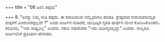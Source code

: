 +++
title = "08 ಜನನಿ ತಪ್ಪದು"

+++
8. "ಅಮ್ಮಾ ನಿಮ್ಮ ನುಡಿ ತಪ್ಪದು. ಈ ಕಮಲಮುಖಿ ನಮ್ಮೈವರಿಗೂ ಹೆಂಡತಿ. ಶ್ರೇಷ್ಠವಾದ  ಗುರುವಚನಾಮೃತ ಮಕ್ಕಳಿಗೆ ಮೀರಬಾರದ್ದಲ್ಲವೇ ?" ಎಂದು ಅರ್ಜುನ ನುಡಿದರೆ, ಯುಧಿಷ್ಠಿರ ನೃಪತಿ ಪಾರ್ಥನ ಮೇಲೆ ಕೋಪಿಸಿಕೊಂಡನು. ಕಲಿಭೀಮ, "ಇದು ಸಾಧ್ಯವಿಲ್ಲ" ಎಂದನು. ನಕುಲ ಸಹದೇವರು "ಇದು ಯೋಗ್ಯವಲ್ಲದ್ದು" ಎಂದರು. ನಾಲ್ವರೂ ಅರ್ಜುನನಿಗೆ ಪ್ರತಿಯಾಗಿ ಹೇಳಿದರು.